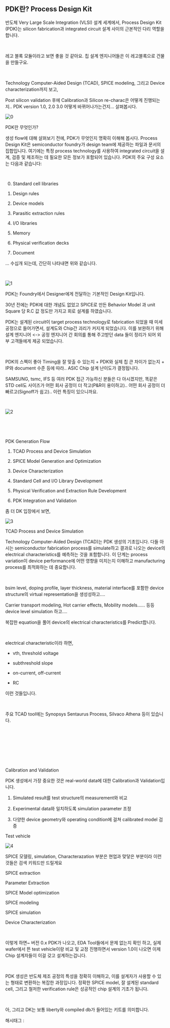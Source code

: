 ## PDK란? Process Design Kit

반도체 Very Large Scale Integration (VLSI) 설계 세계에서, Process Design Kit (PDK)는 silicon fabrication과 integrated circuit 설계 사이의 근본적인 다리 역할을 합니다.

​

레고 블록 모듈이라고 보면 좋을 것 같아요. 칩 설계 엔지니어들은 이 레고블록으로 건물을 만들구요.

​

Technology Computer-Aided Design (TCAD), SPICE modeling, 그리고 Device characterization까지 보고,

Post silicon validation 후에 Calibration과 Silicon re-charac은 어떻게 진행되는지.. PDK version 1.0, 2.0 3.0 어떻게 바뀌어나가는건지... 살펴봅시다.

![0](./asset/0.png)

PDK란 무엇인가?

생성 flow에 대해 살펴보기 전에, PDK가 무엇인지 명확히 이해해 봅시다. Process Design Kit은 semiconductor foundry가 design team에 제공하는 파일과 문서의 집합입니다. 여기에는 특정 process technology를 사용하여 integrated circuit을 설계, 검증 및 제조하는 데 필요한 모든 정보가 포함되어 있습니다. PDK의 주요 구성 요소는 다음과 같습니다:

​

0. Standard cell libraries

1. Design rules

2. Device models

3. Parasitic extraction rules

4. I/O libraries

5. Memory

6. Physical verification decks

7. Document

... 수십개 되는데, 간단히 나타내면 위와 같습니다.

​

![1](./asset/1.png)

PDK는 Foundry에서 Designer에게 전달하는 기본적인 Design Kit입니다.

30년 전에는 PDK에 대한 개념도 없었고 SPICE로 만든 Behavior Model 과 unit Square 당 R.C 값 정도만 가지고 회로 설계를 하였습니다.

PDK는 설계된 circuit이 target process technology로 fabrication 되었을 때 미세공정으로 들어가면서, 설계도와 Chip간 괴리가 커지게 되었습니다. 이를 보완하기 위해 설계 엔지니어 <-> 공정 엔지니어 간 회의를 통해 주고받던 data 들이 정리가 되어 외부 고객들에게 제공 되었습니다.

​

PDK의 스펙이 좋아 Timing을 잘 맞출 수 있는지 + PDK와 실제 칩 큰 차이가 없는지 + IP와 document 수준 등에 따라.. ASIC Chip 설계 난이도가 결정됩니다.

SAMSUNG, tsmc, IFS 등 여러 PDK 접근 가능하신 분들은 다 아시겠지만, 똑같은 STD cell도 사이즈가 어떤 회사 공정이 더 작고(P&R이 용이하고).. 어떤 회사 공정이 더 빠르고(Signoff가 쉽고).. 이런 특징이 있으니까요.

​

![2](./asset/2.png)

​

​

PDK Generation Flow

1. TCAD Process and Device Simulation

2. SPICE Model Generation and Optimization

3. Device Characterization

4. Standard Cell and I/O Library Development

5. Physical Verification and Extraction Rule Development

6. PDK Integration and Validation

좀 더 DK 입장에서 보면,

![3](./asset/3.png)

TCAD Process and Device Simulation

Technology Computer-Aided Design (TCAD)는 PDK 생성의 기초입니다. 다들 아시는 semiconductor fabrication process를 simulate하고 결과로 나오는 device의 electrical characteristics를 예측하는 것을 포함합니다. 이 단계는 process variation이 device performance에 어떤 영향을 미치는지 이해하고 manufacturing process를 최적화하는 데 중요합니다.

​

bsim level, doping profile, layer thickness, material interface를 포함한 device structure의 virtual representation을 생성성하고....

Carrier transport modeling, Hot carrier effects, Mobility models...... 등등 device level simulation 하고....

복잡한 equation을 풀어 device의 electrical characteristics를 Predict합니다.

​

electrical characteristic이라 하면,

- vth, threshold voltage

- subthreshold slope

- on-current, off-current

- RC

이런 것들입니다.

​

주요 TCAD tool에는 Synopsys Sentaurus Process, Silvaco Athena 등이 있습니다.

​

​

​

​

Calibration and Validation

PDK 생성에서 가장 중요한 것은 real-world data에 대한 Calibration과 Validation입니다. 

1. Simulated result를 test structure의 measurement와 비교

2. Experimental data와 일치하도록 simulation parameter 조정

3. 다양한 device geometry와 operating condition에 걸쳐 calibrated model 검증

Test vehicle

![4](./asset/4.png)

SPICE 모델링, simulation, Characterazation 부분은 현업과 맞닿은 부분이라 이런것들은 검색 키워드만 드릴게요

SPICE extraction

Parameter Extraction

SPICE Model optimization

SPICE modeling

SPICE simulation

Device Characterization

​

이렇게 하면~ 버전 0.x PDK가 나오고, EDA Tool들에서 문제 없는지 확인 하고, 실제 wafer에서 뜬 test vehicle이랑 비교 및 교정 진행하면서 version 1.0이 나오면 이제 Chip 설계자들이 이걸 갖고 설계하는겁니다.

​

PDK 생성은 반도체 제조 공정의 특성을 정확히 이해하고, 이를 설계자가 사용할 수 있는 형태로 변환하는 복잡한 과정입니다. 정확한 SPICE model, 잘 설계된 standard cell, 그리고 철저한 verification rule은 성공적인 chip 설계의 기초가 됩니다. 

​

아, 그리고 DK는 보통 liberty와 compiled db가 들어있는 키트를 의미합니다.

 해시태그 : 
